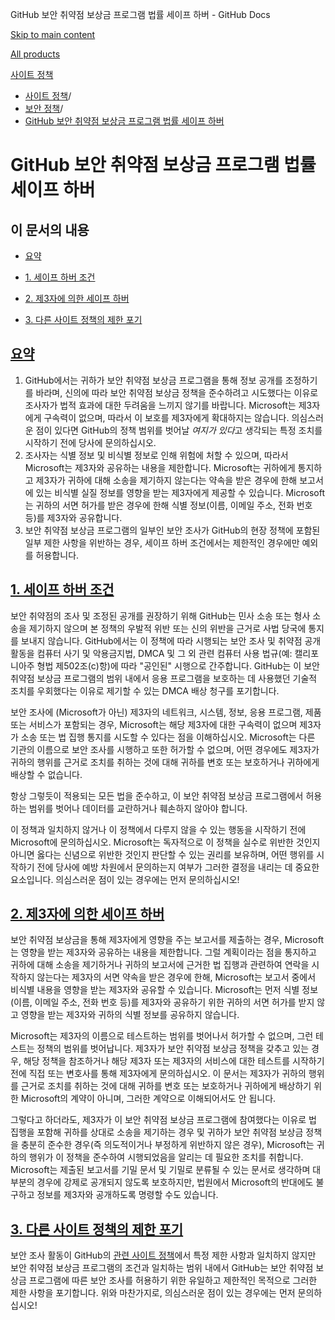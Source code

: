 GitHub 보안 취약점 보상금 프로그램 법률 세이프 하버 - GitHub Docs

[Skip to main content](#main-content)

[All products](/ko)

[사이트 정책](/ko/site-policy)

* [사이트 정책](/ko/site-policy)/
* [보안 정책](/ko/site-policy/security-policies)/
* [GitHub 보안 취약점 보상금 프로그램 법률 세이프 하버](/ko/site-policy/security-policies/github-bug-bounty-program-legal-safe-harbor)

GitHub 보안 취약점 보상금 프로그램 법률 세이프 하버
==========

이 문서의 내용
----------

* [요약](#summary)

* [1. 세이프 하버 조건](#1-safe-harbor-terms)

* [2. 제3자에 의한 세이프 하버](#2-third-party-safe-harbor)

* [3. 다른 사이트 정책의 제한 포기](#3-limited-waiver-of-other-site-polices)

[요약](#summary)
----------

1. GitHub에서는 귀하가 보안 취약점 보상금 프로그램을 통해 정보 공개를 조정하기를 바라며, 신의에 따라 보안 취약점 보상금 정책을 준수하려고 시도했다는 이유로 조사자가 법적 효과에 대한 두려움을 느끼지 않기를 바랍니다. Microsoft는 제3자에게 구속력이 없으며, 따라서 이 보호를 제3자에게 확대하지는 않습니다. 의심스러운 점이 있다면 GitHub의 정책 범위를 벗어날 *여지가 있다*고 생각되는 특정 조치를 시작하기 전에 당사에 문의하십시오.
2. 조사자는 식별 정보 및 비식별 정보로 인해 위험에 처할 수 있으며, 따라서 Microsoft는 제3자와 공유하는 내용을 제한합니다. Microsoft는 귀하에게 통지하고 제3자가 귀하에 대해 소송을 제기하지 않는다는 약속을 받은 경우에 한해 보고서에 있는 비식별 실질 정보를 영향을 받는 제3자에게 제공할 수 있습니다. Microsoft는 귀하의 서면 허가를 받은 경우에 한해 식별 정보(이름, 이메일 주소, 전화 번호 등)를 제3자와 공유합니다.
3. 보안 취약점 보상금 프로그램의 일부인 보안 조사가 GitHub의 현장 정책에 포함된 일부 제한 사항을 위반하는 경우, 세이프 하버 조건에서는 제한적인 경우에만 예외를 허용합니다.

[1. 세이프 하버 조건](#1-safe-harbor-terms)
----------

보안 취약점의 조사 및 조정된 공개를 권장하기 위해 GitHub는 민사 소송 또는 형사 소송을 제기하지 않으며 본 정책의 우발적 위반 또는 신의 위반을 근거로 사법 당국에 통지를 보내지 않습니다. GitHub에서는 이 정책에 따라 시행되는 보안 조사 및 취약점 공개 활동을 컴퓨터 사기 및 악용금지법, DMCA 및 그 외 관련 컴퓨터 사용 법규(예: 캘리포니아주 형법 제502조(c)항)에 따라 "공인된" 시행으로 간주합니다. GitHub는 이 보안 취약점 보상금 프로그램의 범위 내에서 응용 프로그램을 보호하는 데 사용했던 기술적 조치를 우회했다는 이유로 제기할 수 있는 DMCA 배상 청구를 포기합니다.

보안 조사에 (Microsoft가 아닌) 제3자의 네트워크, 시스템, 정보, 응용 프로그램, 제품 또는 서비스가 포함되는 경우, Microsoft는 해당 제3자에 대한 구속력이 없으며 제3자가 소송 또는 법 집행 통지를 시도할 수 있다는 점을 이해하십시오. Microsoft는 다른 기관의 이름으로 보안 조사를 시행하고 또한 허가할 수 없으며, 어떤 경우에도 제3자가 귀하의 행위를 근거로 조치를 취하는 것에 대해 귀하를 변호 또는 보호하거나 귀하에게 배상할 수 없습니다.

항상 그렇듯이 적용되는 모든 법을 준수하고, 이 보안 취약점 보상금 프로그램에서 허용하는 범위를 벗어나 데이터를 교란하거나 훼손하지 않아야 합니다.

이 정책과 일치하지 않거나 이 정책에서 다루지 않을 수 있는 행동을 시작하기 전에 Microsoft에 문의하십시오. Microsoft는 독자적으로 이 정책을 실수로 위반한 것인지 아니면 옳다는 신념으로 위반한 것인지 판단할 수 있는 권리를 보유하며, 어떤 행위를 시작하기 전에 당사에 예방 차원에서 문의하는지 여부가 그러한 결정을 내리는 데 중요한 요소입니다. 의심스러운 점이 있는 경우에는 먼저 문의하십시오!

[2. 제3자에 의한 세이프 하버](#2-third-party-safe-harbor)
----------

보안 취약점 보상금을 통해 제3자에게 영향을 주는 보고서를 제출하는 경우, Microsoft는 영향을 받는 제3자와 공유하는 내용을 제한합니다. 그럴 계획이라는 점을 통지하고 귀하에 대해 소송을 제기하거나 귀하의 보고서에 근거한 법 집행과 관련하여 연락을 시작하지 않는다는 제3자의 서면 약속을 받은 경우에 한해, Microsoft는 보고서 중에서 비식별 내용을 영향을 받는 제3자와 공유할 수 있습니다. Microsoft는 먼저 식별 정보(이름, 이메일 주소, 전화 번호 등)를 제3자와 공유하기 위한 귀하의 서면 허가를 받지 않고 영향을 받는 제3자와 귀하의 식별 정보를 공유하지 않습니다.

Microsoft는 제3자의 이름으로 테스트하는 범위를 벗어나서 허가할 수 없으며, 그런 테스트는 정책의 범위를 벗어납니다. 제3자가 보안 취약점 보상금 정책을 갖추고 있는 경우, 해당 정책을 참조하거나 해당 제3자 또는 제3자의 서비스에 대한 테스트를 시작하기 전에 직접 또는 변호사를 통해 제3자에게 문의하십시오. 이 문서는 제3자가 귀하의 행위를 근거로 조치를 취하는 것에 대해 귀하를 변호 또는 보호하거나 귀하에게 배상하기 위한 Microsoft의 계약이 아니며, 그러한 계약으로 이해되어서도 안 됩니다.

그렇다고 하더라도, 제3자가 이 보안 취약점 보상금 프로그램에 참여했다는 이유로 법 집행을 포함해 귀하를 상대로 소송을 제기하는 경우 및 귀하가 보안 취약점 보상금 정책을 충분히 준수한 경우(즉 의도적이거나 부정하게 위반하지 않은 경우), Microsoft는 귀하의 행위가 이 정책을 준수하여 시행되었음을 알리는 데 필요한 조치를 취합니다. Microsoft는 제출된 보고서를 기밀 문서 및 기밀로 분류될 수 있는 문서로 생각하며 대부분의 경우에 강제로 공개되지 않도록 보호하지만, 법원에서 Microsoft의 반대에도 불구하고 정보를 제3자와 공개하도록 명령할 수도 있습니다.

[3. 다른 사이트 정책의 제한 포기](#3-limited-waiver-of-other-site-polices)
----------

보안 조사 활동이 GitHub의 [관련 사이트 정책](/ko/site-policy)에서 특정 제한 사항과 일치하지 않지만 보안 취약점 보상금 프로그램의 조건과 일치하는 범위 내에서 GitHub는 보안 취약점 보상금 프로그램에 따른 보안 조사를 허용하기 위한 유일하고 제한적인 목적으로 그러한 제한 사항을 포기합니다. 위와 마찬가지로, 의심스러운 점이 있는 경우에는 먼저 문의하십시오!
